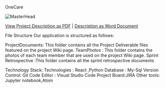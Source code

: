 OneCare

![MasterHead](https://github.com/more-aishwarya/OneCare/blob/main/assets/ProjectBanner.png)

[View Project Description as PDF](https://github.com/more-aishwarya/OneCare/blob/main/ProjectDocuments/Project%20Description%20-%20OneCare.pdf) |
[Description as Word Document](https://github.com/more-aishwarya/OneCare/blob/main/ProjectDocuments/ProjectDescription)


File Structure
Our application is structured as follows:

ProjectDocuments: This folder contains all the Project Deliverable files featured on the project Wiki page.
TeamPhotos	:  This folder contains the photos of each team member that are used on the project Wiki page.
Sprint Retrospective :This folder contains all the sprint retrospective documents 


Technology Stack:
Technologies : React ,Python
Database : My-Sql
Version Control: Git
Code Editor : Visual Studio Code
Project Board:JIRA 
Other tools: Jupyter notebook,Atom




